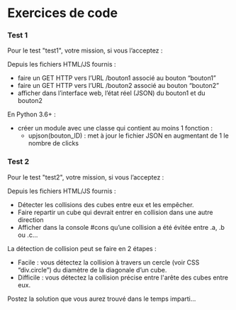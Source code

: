 # Exercices de code

### Test 1

Pour le test "test1", votre mission, si vous l’acceptez :

Depuis les fichiers HTML/JS fournis :
* faire un GET HTTP vers l’URL /bouton1 associé au bouton “bouton1”
* faire un GET HTTP vers l’URL /bouton2 associé au bouton “bouton2”
* afficher dans l’interface web, l’état réel (JSON) du bouton1 et du bouton2

En Python 3.6+ :
* créer un module avec une classe qui contient au moins 1 fonction :
  * upjson(bouton_ID) : met à jour le fichier JSON en augmentant de 1 le nombre de clicks

### Test 2

Pour le test "test2", votre mission, si vous l’acceptez :

Depuis les fichiers HTML/JS fournis :
* Détecter les collisions des cubes entre eux et les empêcher.
* Faire repartir un cube qui devrait entrer en collision dans une autre direction
* Afficher dans la console #cons qu’une collision a été évitée entre .a, .b ou .c...

La détection de collision peut se faire en 2 étapes :
* Facile : vous détectez la collision à travers un cercle (voir CSS “div.circle”) du diamètre de la diagonale d’un cube.
* Difficile : vous détectez la collision précise entre l'arête des cubes entre eux.

Postez la solution que vous aurez trouvé dans le temps imparti...
